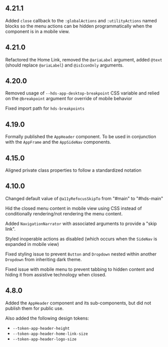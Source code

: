 ## 4.21.1

Added `close` callback to the `:globalActions` and `:utilityActions` named blocks so the menu actions can be hidden programmatically when the component is in a mobile view.

## 4.21.0

Refactored the Home Link, removed the `@ariaLabel` argument, added `@text` (should replace `@ariaLabel`) and `@isIconOnly` arguments.

## 4.20.0

Removed usage of `--hds-app-desktop-breakpoint` CSS variable and relied on the `@breakpoint` argument for override of mobile behavior

Fixed import path for `hds-breakpoints`

## 4.19.0

Formally published the `AppHeader` component. To be used in conjunction with the `AppFrame` and the `AppSideNav` components.

## 4.15.0

Aligned private class properties to follow a standardized notation

## 4.10.0

Changed default value of `@a11yRefocusSkipTo` from "#main" to "#hds-main"

Hid the closed menu content in mobile view using CSS instead of conditionally rendering/not rendering the menu content.

Added `NavigationNarrator` with associated arguments to provide a "skip link".

Styled inoperable actions as disabled (which occurs when the `SideNav` is expanded in mobile view)

Fixed styling issue to prevent `Button` and `Dropdown` nested within another `Dropdown` from inheriting dark theme.

Fixed issue with mobile menu to prevent tabbing to hidden content and hiding it from assistive technology when closed.

## 4.8.0

Added the `AppHeader` component and its sub-components, but did not publish them for public use.

Also added the following design tokens:

- `--token-app-header-height`
- `--token-app-header-home-link-size`
- `--token-app-header-logo-size`
